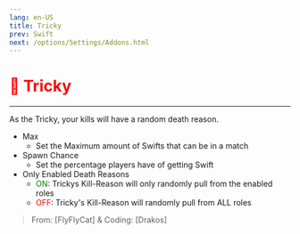 ```yaml
---
lang: en-US
title: Tricky
prev: Swift
next: /options/Settings/Addons.html
---
```


# <font color=red>👺 <b>Tricky</b></font> <Badge text="Impostor" type="tip" vertical="middle"/>
---

As the Tricky, your kills will have a random death reason.
* Max
  * Set the Maximum amount of Swifts that can be in a match
* Spawn Chance
  * Set the percentage players have of getting Swift
* Only Enabled Death Reasons
  * <font color=green>ON</font>: Trickys Kill-Reason will only randomly pull from the enabled roles
  * <font color=red>OFF</font>: Tricky's Kill-Reason will randomly pull from ALL roles

> From: [FlyFlyCat] & Coding: [Drakos]